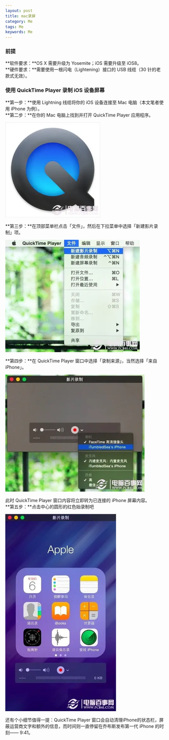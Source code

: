 ```yaml
---
layout: post
title: mac录屏
category: Me
tags: Me
keywords: Me
---  
```


### 前提  
**软件要求：**OS X 需要升级为 Yosemite；iOS 需要升级至 iOS8。  
**硬件要求：**需要使用一根闪电（Lightening）接口的 USB 线缆（30 针的老款式无效）。  

### 使用 QuickTime Player 录制 iOS 设备屏幕  
**第一步：**使用 Lightning 线缆将你的 iOS 设备连接至 Mac 电脑（本文笔者使用 iPhone 为例）。  
**第二步：**在你的 Mac 电脑上找到并打开 QuickTime Player 应用程序。  

![](/assets/postAssets/2018/15288705508974.webp)  

**第三步：**在顶部菜单栏点击「文件」，然后在下拉菜单中选择「新建影片录制」项。  

![](/assets/postAssets/2018/15288705594816.webp)

**第四步：**在 QuickTime Player 窗口中选择「录制来源」，当然选择「来自 iPhone」。  

![](/assets/postAssets/2018/15288705685460.webp)

此时 QuickTime Player 窗口内容将立即转为已连接的 iPhone 屏幕内容。  
**第五步：**点击中心的圆形的红色始录制吧  

![](/assets/postAssets/2018/15288705322201.webp)

还有个小细节值得一提：QuickTime Player 窗口会自动清理iPhone的状态栏，屏蔽运营商文字和额外的信息，而时间则一直停留在乔布斯发布第一代 iPhone 的时刻—— 9:41。


